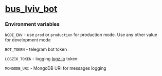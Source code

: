 # [bus_lviv_bot](https://t.me/bus_lviv_bot)

### Environment variables

`NODE_ENV` - use `prod` or `production` for production mode. Use any other value for development mode

`BOT_TOKEN` - telegram bot token

`LOGZIO_TOKEN` - logging [logz.io](https://logz.io/) token

`MONGODB_URI` - MongoDB URI for messages logging